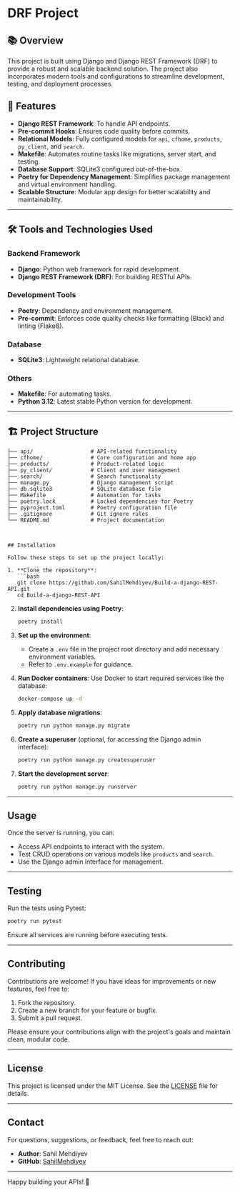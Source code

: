 # DRF Project

## 📚 Overview
This project is built using Django and Django REST Framework (DRF) to provide a robust and scalable backend solution. The project also incorporates modern tools and configurations to streamline development, testing, and deployment processes.

## 🚀 Features
- **Django REST Framework**: To handle API endpoints.
- **Pre-commit Hooks**: Ensures code quality before commits.
- **Relational Models**: Fully configured models for `api`, `cfhome`, `products`, `py_client`, and `search`.
- **Makefile**: Automates routine tasks like migrations, server start, and testing.
- **Database Support**: SQLite3 configured out-of-the-box.
- **Poetry for Dependency Management**: Simplifies package management and virtual environment handling.
- **Scalable Structure**: Modular app design for better scalability and maintainability.

---

## 🛠️ Tools and Technologies Used
### Backend Framework
- **Django**: Python web framework for rapid development.
- **Django REST Framework (DRF)**: For building RESTful APIs.

### Development Tools
- **Poetry**: Dependency and environment management.
- **Pre-commit**: Enforces code quality checks like formatting (Black) and linting (Flake8).

### Database
- **SQLite3**: Lightweight relational database.

### Others
- **Makefile**: For automating tasks.
- **Python 3.12**: Latest stable Python version for development.

---

## 🏗️ Project Structure
```plaintext
├── api/                  # API-related functionality
├── cfhome/               # Core configuration and home app
├── products/             # Product-related logic
├── py_client/            # Client and user management
├── search/               # Search functionality
├── manage.py             # Django management script
├── db.sqlite3            # SQLite database file
├── Makefile              # Automation for tasks
├── poetry.lock           # Locked dependencies for Poetry
├── pyproject.toml        # Poetry configuration file
├── .gitignore            # Git ignore rules
└── README.md             # Project documentation



## Installation

Follow these steps to set up the project locally:

1. **Clone the repository**:
   ```bash
   git clone https://github.com/SahilMehdiyev/Build-a-django-REST-API.git
   cd Build-a-django-REST-API
   ```

2. **Install dependencies using Poetry**:
   ```bash
   poetry install
   ```

3. **Set up the environment**:
   - Create a `.env` file in the project root directory and add necessary environment variables.
   - Refer to `.env.example` for guidance.

4. **Run Docker containers**:
   Use Docker to start required services like the database:
   ```bash
   docker-compose up -d
   ```

5. **Apply database migrations**:
   ```bash
   poetry run python manage.py migrate
   ```

6. **Create a superuser** (optional, for accessing the Django admin interface):
   ```bash
   poetry run python manage.py createsuperuser
   ```

7. **Start the development server**:
   ```bash
   poetry run python manage.py runserver
   ```

---

## Usage

Once the server is running, you can:

- Access API endpoints to interact with the system.
- Test CRUD operations on various models like `products` and `search`.
- Use the Django admin interface for management.

---

## Testing

Run the tests using Pytest:

```bash
poetry run pytest
```

Ensure all services are running before executing tests.

---

## Contributing

Contributions are welcome! If you have ideas for improvements or new features, feel free to:

1. Fork the repository.
2. Create a new branch for your feature or bugfix.
3. Submit a pull request.

Please ensure your contributions align with the project's goals and maintain clean, modular code.

---

## License

This project is licensed under the MIT License. See the [LICENSE](LICENSE) file for details.

---

## Contact

For questions, suggestions, or feedback, feel free to reach out:

- **Author**: Sahil Mehdiyev
- **GitHub**: [SahilMehdiyev](https://github.com/SahilMehdiyev)

---

Happy building your APIs! 🚀




